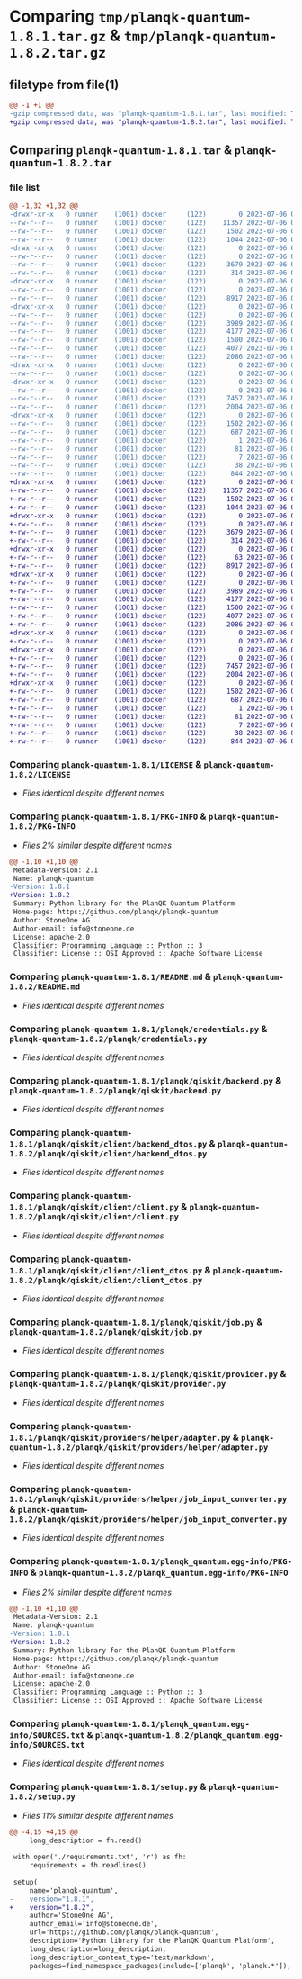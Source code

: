 # Comparing `tmp/planqk-quantum-1.8.1.tar.gz` & `tmp/planqk-quantum-1.8.2.tar.gz`

## filetype from file(1)

```diff
@@ -1 +1 @@
-gzip compressed data, was "planqk-quantum-1.8.1.tar", last modified: Thu Jul  6 09:22:52 2023, max compression
+gzip compressed data, was "planqk-quantum-1.8.2.tar", last modified: Thu Jul  6 09:31:20 2023, max compression
```

## Comparing `planqk-quantum-1.8.1.tar` & `planqk-quantum-1.8.2.tar`

### file list

```diff
@@ -1,32 +1,32 @@
-drwxr-xr-x   0 runner    (1001) docker     (122)        0 2023-07-06 09:22:52.554553 planqk-quantum-1.8.1/
--rw-r--r--   0 runner    (1001) docker     (122)    11357 2023-07-06 09:22:38.000000 planqk-quantum-1.8.1/LICENSE
--rw-r--r--   0 runner    (1001) docker     (122)     1502 2023-07-06 09:22:52.554553 planqk-quantum-1.8.1/PKG-INFO
--rw-r--r--   0 runner    (1001) docker     (122)     1044 2023-07-06 09:22:38.000000 planqk-quantum-1.8.1/README.md
-drwxr-xr-x   0 runner    (1001) docker     (122)        0 2023-07-06 09:22:52.554553 planqk-quantum-1.8.1/planqk/
--rw-r--r--   0 runner    (1001) docker     (122)        0 2023-07-06 09:22:38.000000 planqk-quantum-1.8.1/planqk/__init__.py
--rw-r--r--   0 runner    (1001) docker     (122)     3679 2023-07-06 09:22:38.000000 planqk-quantum-1.8.1/planqk/credentials.py
--rw-r--r--   0 runner    (1001) docker     (122)      314 2023-07-06 09:22:38.000000 planqk-quantum-1.8.1/planqk/exceptions.py
-drwxr-xr-x   0 runner    (1001) docker     (122)        0 2023-07-06 09:22:52.554553 planqk-quantum-1.8.1/planqk/qiskit/
--rw-r--r--   0 runner    (1001) docker     (122)        0 2023-07-06 09:22:38.000000 planqk-quantum-1.8.1/planqk/qiskit/__init__.py
--rw-r--r--   0 runner    (1001) docker     (122)     8917 2023-07-06 09:22:38.000000 planqk-quantum-1.8.1/planqk/qiskit/backend.py
-drwxr-xr-x   0 runner    (1001) docker     (122)        0 2023-07-06 09:22:52.554553 planqk-quantum-1.8.1/planqk/qiskit/client/
--rw-r--r--   0 runner    (1001) docker     (122)        0 2023-07-06 09:22:38.000000 planqk-quantum-1.8.1/planqk/qiskit/client/__init__.py
--rw-r--r--   0 runner    (1001) docker     (122)     3989 2023-07-06 09:22:38.000000 planqk-quantum-1.8.1/planqk/qiskit/client/backend_dtos.py
--rw-r--r--   0 runner    (1001) docker     (122)     4177 2023-07-06 09:22:38.000000 planqk-quantum-1.8.1/planqk/qiskit/client/client.py
--rw-r--r--   0 runner    (1001) docker     (122)     1500 2023-07-06 09:22:38.000000 planqk-quantum-1.8.1/planqk/qiskit/client/client_dtos.py
--rw-r--r--   0 runner    (1001) docker     (122)     4077 2023-07-06 09:22:38.000000 planqk-quantum-1.8.1/planqk/qiskit/job.py
--rw-r--r--   0 runner    (1001) docker     (122)     2086 2023-07-06 09:22:38.000000 planqk-quantum-1.8.1/planqk/qiskit/provider.py
-drwxr-xr-x   0 runner    (1001) docker     (122)        0 2023-07-06 09:22:52.554553 planqk-quantum-1.8.1/planqk/qiskit/providers/
--rw-r--r--   0 runner    (1001) docker     (122)        0 2023-07-06 09:22:38.000000 planqk-quantum-1.8.1/planqk/qiskit/providers/__init__.py
-drwxr-xr-x   0 runner    (1001) docker     (122)        0 2023-07-06 09:22:52.554553 planqk-quantum-1.8.1/planqk/qiskit/providers/helper/
--rw-r--r--   0 runner    (1001) docker     (122)        0 2023-07-06 09:22:38.000000 planqk-quantum-1.8.1/planqk/qiskit/providers/helper/__init__.py
--rw-r--r--   0 runner    (1001) docker     (122)     7457 2023-07-06 09:22:38.000000 planqk-quantum-1.8.1/planqk/qiskit/providers/helper/adapter.py
--rw-r--r--   0 runner    (1001) docker     (122)     2004 2023-07-06 09:22:38.000000 planqk-quantum-1.8.1/planqk/qiskit/providers/helper/job_input_converter.py
-drwxr-xr-x   0 runner    (1001) docker     (122)        0 2023-07-06 09:22:52.554553 planqk-quantum-1.8.1/planqk_quantum.egg-info/
--rw-r--r--   0 runner    (1001) docker     (122)     1502 2023-07-06 09:22:52.000000 planqk-quantum-1.8.1/planqk_quantum.egg-info/PKG-INFO
--rw-r--r--   0 runner    (1001) docker     (122)      687 2023-07-06 09:22:52.000000 planqk-quantum-1.8.1/planqk_quantum.egg-info/SOURCES.txt
--rw-r--r--   0 runner    (1001) docker     (122)        1 2023-07-06 09:22:52.000000 planqk-quantum-1.8.1/planqk_quantum.egg-info/dependency_links.txt
--rw-r--r--   0 runner    (1001) docker     (122)       81 2023-07-06 09:22:52.000000 planqk-quantum-1.8.1/planqk_quantum.egg-info/requires.txt
--rw-r--r--   0 runner    (1001) docker     (122)        7 2023-07-06 09:22:52.000000 planqk-quantum-1.8.1/planqk_quantum.egg-info/top_level.txt
--rw-r--r--   0 runner    (1001) docker     (122)       38 2023-07-06 09:22:52.554553 planqk-quantum-1.8.1/setup.cfg
--rw-r--r--   0 runner    (1001) docker     (122)      844 2023-07-06 09:22:38.000000 planqk-quantum-1.8.1/setup.py
+drwxr-xr-x   0 runner    (1001) docker     (122)        0 2023-07-06 09:31:20.924893 planqk-quantum-1.8.2/
+-rw-r--r--   0 runner    (1001) docker     (122)    11357 2023-07-06 09:31:09.000000 planqk-quantum-1.8.2/LICENSE
+-rw-r--r--   0 runner    (1001) docker     (122)     1502 2023-07-06 09:31:20.924893 planqk-quantum-1.8.2/PKG-INFO
+-rw-r--r--   0 runner    (1001) docker     (122)     1044 2023-07-06 09:31:09.000000 planqk-quantum-1.8.2/README.md
+drwxr-xr-x   0 runner    (1001) docker     (122)        0 2023-07-06 09:31:20.924893 planqk-quantum-1.8.2/planqk/
+-rw-r--r--   0 runner    (1001) docker     (122)        0 2023-07-06 09:31:09.000000 planqk-quantum-1.8.2/planqk/__init__.py
+-rw-r--r--   0 runner    (1001) docker     (122)     3679 2023-07-06 09:31:09.000000 planqk-quantum-1.8.2/planqk/credentials.py
+-rw-r--r--   0 runner    (1001) docker     (122)      314 2023-07-06 09:31:09.000000 planqk-quantum-1.8.2/planqk/exceptions.py
+drwxr-xr-x   0 runner    (1001) docker     (122)        0 2023-07-06 09:31:20.924893 planqk-quantum-1.8.2/planqk/qiskit/
+-rw-r--r--   0 runner    (1001) docker     (122)       63 2023-07-06 09:31:09.000000 planqk-quantum-1.8.2/planqk/qiskit/__init__.py
+-rw-r--r--   0 runner    (1001) docker     (122)     8917 2023-07-06 09:31:09.000000 planqk-quantum-1.8.2/planqk/qiskit/backend.py
+drwxr-xr-x   0 runner    (1001) docker     (122)        0 2023-07-06 09:31:20.924893 planqk-quantum-1.8.2/planqk/qiskit/client/
+-rw-r--r--   0 runner    (1001) docker     (122)        0 2023-07-06 09:31:09.000000 planqk-quantum-1.8.2/planqk/qiskit/client/__init__.py
+-rw-r--r--   0 runner    (1001) docker     (122)     3989 2023-07-06 09:31:09.000000 planqk-quantum-1.8.2/planqk/qiskit/client/backend_dtos.py
+-rw-r--r--   0 runner    (1001) docker     (122)     4177 2023-07-06 09:31:09.000000 planqk-quantum-1.8.2/planqk/qiskit/client/client.py
+-rw-r--r--   0 runner    (1001) docker     (122)     1500 2023-07-06 09:31:09.000000 planqk-quantum-1.8.2/planqk/qiskit/client/client_dtos.py
+-rw-r--r--   0 runner    (1001) docker     (122)     4077 2023-07-06 09:31:09.000000 planqk-quantum-1.8.2/planqk/qiskit/job.py
+-rw-r--r--   0 runner    (1001) docker     (122)     2086 2023-07-06 09:31:09.000000 planqk-quantum-1.8.2/planqk/qiskit/provider.py
+drwxr-xr-x   0 runner    (1001) docker     (122)        0 2023-07-06 09:31:20.924893 planqk-quantum-1.8.2/planqk/qiskit/providers/
+-rw-r--r--   0 runner    (1001) docker     (122)        0 2023-07-06 09:31:09.000000 planqk-quantum-1.8.2/planqk/qiskit/providers/__init__.py
+drwxr-xr-x   0 runner    (1001) docker     (122)        0 2023-07-06 09:31:20.924893 planqk-quantum-1.8.2/planqk/qiskit/providers/helper/
+-rw-r--r--   0 runner    (1001) docker     (122)        0 2023-07-06 09:31:09.000000 planqk-quantum-1.8.2/planqk/qiskit/providers/helper/__init__.py
+-rw-r--r--   0 runner    (1001) docker     (122)     7457 2023-07-06 09:31:09.000000 planqk-quantum-1.8.2/planqk/qiskit/providers/helper/adapter.py
+-rw-r--r--   0 runner    (1001) docker     (122)     2004 2023-07-06 09:31:09.000000 planqk-quantum-1.8.2/planqk/qiskit/providers/helper/job_input_converter.py
+drwxr-xr-x   0 runner    (1001) docker     (122)        0 2023-07-06 09:31:20.924893 planqk-quantum-1.8.2/planqk_quantum.egg-info/
+-rw-r--r--   0 runner    (1001) docker     (122)     1502 2023-07-06 09:31:20.000000 planqk-quantum-1.8.2/planqk_quantum.egg-info/PKG-INFO
+-rw-r--r--   0 runner    (1001) docker     (122)      687 2023-07-06 09:31:20.000000 planqk-quantum-1.8.2/planqk_quantum.egg-info/SOURCES.txt
+-rw-r--r--   0 runner    (1001) docker     (122)        1 2023-07-06 09:31:20.000000 planqk-quantum-1.8.2/planqk_quantum.egg-info/dependency_links.txt
+-rw-r--r--   0 runner    (1001) docker     (122)       81 2023-07-06 09:31:20.000000 planqk-quantum-1.8.2/planqk_quantum.egg-info/requires.txt
+-rw-r--r--   0 runner    (1001) docker     (122)        7 2023-07-06 09:31:20.000000 planqk-quantum-1.8.2/planqk_quantum.egg-info/top_level.txt
+-rw-r--r--   0 runner    (1001) docker     (122)       38 2023-07-06 09:31:20.924893 planqk-quantum-1.8.2/setup.cfg
+-rw-r--r--   0 runner    (1001) docker     (122)      844 2023-07-06 09:31:09.000000 planqk-quantum-1.8.2/setup.py
```

### Comparing `planqk-quantum-1.8.1/LICENSE` & `planqk-quantum-1.8.2/LICENSE`

 * *Files identical despite different names*

### Comparing `planqk-quantum-1.8.1/PKG-INFO` & `planqk-quantum-1.8.2/PKG-INFO`

 * *Files 2% similar despite different names*

```diff
@@ -1,10 +1,10 @@
 Metadata-Version: 2.1
 Name: planqk-quantum
-Version: 1.8.1
+Version: 1.8.2
 Summary: Python library for the PlanQK Quantum Platform
 Home-page: https://github.com/planqk/planqk-quantum
 Author: StoneOne AG
 Author-email: info@stoneone.de
 License: apache-2.0
 Classifier: Programming Language :: Python :: 3
 Classifier: License :: OSI Approved :: Apache Software License
```

### Comparing `planqk-quantum-1.8.1/README.md` & `planqk-quantum-1.8.2/README.md`

 * *Files identical despite different names*

### Comparing `planqk-quantum-1.8.1/planqk/credentials.py` & `planqk-quantum-1.8.2/planqk/credentials.py`

 * *Files identical despite different names*

### Comparing `planqk-quantum-1.8.1/planqk/qiskit/backend.py` & `planqk-quantum-1.8.2/planqk/qiskit/backend.py`

 * *Files identical despite different names*

### Comparing `planqk-quantum-1.8.1/planqk/qiskit/client/backend_dtos.py` & `planqk-quantum-1.8.2/planqk/qiskit/client/backend_dtos.py`

 * *Files identical despite different names*

### Comparing `planqk-quantum-1.8.1/planqk/qiskit/client/client.py` & `planqk-quantum-1.8.2/planqk/qiskit/client/client.py`

 * *Files identical despite different names*

### Comparing `planqk-quantum-1.8.1/planqk/qiskit/client/client_dtos.py` & `planqk-quantum-1.8.2/planqk/qiskit/client/client_dtos.py`

 * *Files identical despite different names*

### Comparing `planqk-quantum-1.8.1/planqk/qiskit/job.py` & `planqk-quantum-1.8.2/planqk/qiskit/job.py`

 * *Files identical despite different names*

### Comparing `planqk-quantum-1.8.1/planqk/qiskit/provider.py` & `planqk-quantum-1.8.2/planqk/qiskit/provider.py`

 * *Files identical despite different names*

### Comparing `planqk-quantum-1.8.1/planqk/qiskit/providers/helper/adapter.py` & `planqk-quantum-1.8.2/planqk/qiskit/providers/helper/adapter.py`

 * *Files identical despite different names*

### Comparing `planqk-quantum-1.8.1/planqk/qiskit/providers/helper/job_input_converter.py` & `planqk-quantum-1.8.2/planqk/qiskit/providers/helper/job_input_converter.py`

 * *Files identical despite different names*

### Comparing `planqk-quantum-1.8.1/planqk_quantum.egg-info/PKG-INFO` & `planqk-quantum-1.8.2/planqk_quantum.egg-info/PKG-INFO`

 * *Files 2% similar despite different names*

```diff
@@ -1,10 +1,10 @@
 Metadata-Version: 2.1
 Name: planqk-quantum
-Version: 1.8.1
+Version: 1.8.2
 Summary: Python library for the PlanQK Quantum Platform
 Home-page: https://github.com/planqk/planqk-quantum
 Author: StoneOne AG
 Author-email: info@stoneone.de
 License: apache-2.0
 Classifier: Programming Language :: Python :: 3
 Classifier: License :: OSI Approved :: Apache Software License
```

### Comparing `planqk-quantum-1.8.1/planqk_quantum.egg-info/SOURCES.txt` & `planqk-quantum-1.8.2/planqk_quantum.egg-info/SOURCES.txt`

 * *Files identical despite different names*

### Comparing `planqk-quantum-1.8.1/setup.py` & `planqk-quantum-1.8.2/setup.py`

 * *Files 11% similar despite different names*

```diff
@@ -4,15 +4,15 @@
     long_description = fh.read()
 
 with open('./requirements.txt', 'r') as fh:
     requirements = fh.readlines()
 
 setup(
     name='planqk-quantum',
-    version="1.8.1",
+    version="1.8.2",
     author='StoneOne AG',
     author_email='info@stoneone.de',
     url='https://github.com/planqk/planqk-quantum',
     description='Python library for the PlanQK Quantum Platform',
     long_description=long_description,
     long_description_content_type='text/markdown',
     packages=find_namespace_packages(include=['planqk', 'planqk.*']),
```


